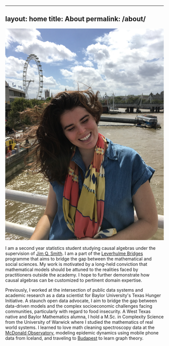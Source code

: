 
---
layout: home
title: About
permalink: /about/
---

![headshot](/assets/IMG_0945.jpg)

I am a second year statistics student studying causal algebras under the supervision of [Jim Q. Smith](https://warwick.ac.uk/fac/sci/statistics/staff/academic-research/smith/). I am a part of the [Leverhulme Bridges](https://warwick.ac.uk/fac/cross_fac/bridges/) programme that aims to bridge the gap between the mathematical and social sciences. My work is motivated by a long-held conviction that mathematical models should be attuned to the realities faced by practitioners outside the academy. I hope to further demonstrate how causal algebras can be customized to pertinent domain expertise.

Previously, I worked at the intersection of public data systems and academic research as a data scientist for Baylor University's Texas Hunger Initiative. A staunch open data advocate, I aim to bridge the gap between data-driven models and the complex socioeconomic challenges facing communities, particularly with regard to food insecurity. A West Texas native and Baylor Mathematics alumna, I hold a M.Sc. in Complexity Science from the University of Warwick where I studied the mathematics of real world systems. I learned to love math cleaning spectroscopy data at the [McDonald Observatory](https://www.instagram.com/mcdonald_observatory/), modeling epidemic dynamics using mobile phone data from Iceland, and traveling to [Budapest](https://www.budapestsemesters.com/) to learn graph theory.






